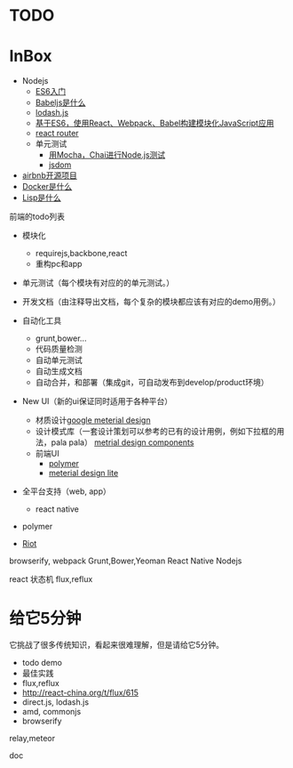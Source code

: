 # TODO


# InBox

- Nodejs
  - [ES6入门](http://es6.ruanyifeng.com/)
  - [Babeljs是什么](http://babeljs.io/)
  - [lodash.js](https://lodash.com/)
  - [基于ES6，使用React、Webpack、Babel构建模块化JavaScript应用](http://www.csdn.net/article/2015-05-24/2824757-building-modular-javascript-applications-in-es6-with-react-webpack-and-babel)
  - [react router](http://rackt.github.io/react-router/)
  - 单元测试
    - [用Mocha，Chai进行Node.js测试](http://www.html-js.com/article/1875)
    - [jsdom](https://github.com/tmpvar/jsdom)
- [airbnb开源项目](https://github.com/airbnb)
- [Docker是什么](http://dockerpool.com/static/books/docker_practice/introduction/README.html)
- [Lisp是什么](http://vitovan.com/lispweb3-cn.html)


前端的todo列表

- 模块化
  - requirejs,backbone,react
  - 重构pc和app
- 单元测试（每个模块有对应的的单元测试。）
- 开发文档（由注释导出文档，每个复杂的模块都应该有对应的demo用例。）
- 自动化工具
  - grunt,bower...
  - 代码质量检测
  - 自动单元测试
  - 自动生成文档
  - 自动合并，和部署（集成git，可自动发布到develop/product环境）
- New UI（新的ui保证同时适用于各种平台）
  - 材质设计[google meterial design](https://www.google.com/design/)
  - 设计模式库（一套设计策划可以参考的已有的设计用例，例如下拉框的用法，pala pala）
    [metrial design components](https://www.google.com/design/spec/components/cards.html)
  - 前端UI
    - [polymer](https://www.polymer-project.org)
    - [meterial design lite](http://www.getmdl.io/)
- 全平台支持（web, app）
  - react native


- polymer
- [Riot](https://muut.com/riotjs/)


browserify, webpack
Grunt,Bower,Yeoman
React Native
Nodejs

react
状态机
flux,reflux

# 给它5分钟

它挑战了很多传统知识，看起来很难理解，但是请给它5分钟。


- todo demo
- 最佳实践
- flux,reflux
- http://react-china.org/t/flux/615
- direct.js, lodash.js
- amd, commonjs
- browserify

relay,meteor

doc
